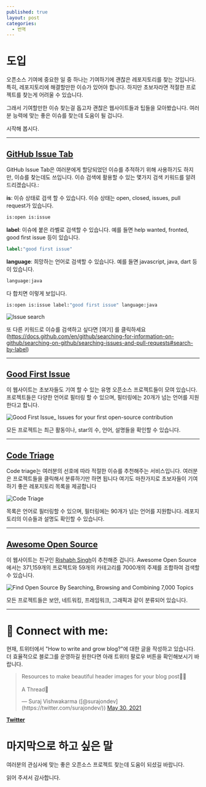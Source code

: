 ```yaml
---
published: true
layout: post
categories:
  - 번역
---
```

# 도입

오픈소스 기여에 중요한 일 중 하나는 기여하기에 괜찮은 레포지토리를 찾는 것입니다. 특히, 레포지토리에 해결할만한 이슈가 있어야 합니다. 하지만 초보자라면 적절한 프로젝트를 찾는게 어려울 수 있습니다.

그래서 기여할만한 이슈 찾는걸 돕고자 괜찮은 웹사이트들과 팁들을 모아봤습니다.  여러분 능력에 맞는 좋은 이슈를 찾는데 도움이 될 겁니다.

시작해 봅시다.

<hr/>

## [GitHub Issue Tab](https://github.com/issues)

GitHub Issue Tab은 여러분에게 할당되었던 이슈를 추적하기 위해 사용하기도 하지만, 이슈를 찾는데도 쓰입니다. 이슈 검색에 활용할 수 있는 몇가지 검색 키워드를 알려드리겠습니다.:

**is**: 이슈 상태로 검색 할 수 있습니다. 이슈 상태는 open, closed, issues, pull request가 있습니다.

```bat
is:open is:issue
```

**label**: 이슈에 붙은 라벨로 검색할 수 있습니다. 예를 들면 help wanted, fronted, good first issue 등이 있습니다.

```bat
label:"good first issue"
```

**language**: 희망하는 언어로 검색할 수 있습니다. 예를 들면 javascript, java, dart 등이 있습니다.

```bat
language:java
```

다 합치면 이렇게 보입니다.

```bat
is:open is:issue label:"good first issue" language:java
```
![Issue search](https://dev-to-uploads.s3.amazonaws.com/uploads/articles/wo7mpgnmw34rjc8rnqtd.PNG)

또 다른 키워드로 이슈를 검색하고 싶다면 [여기] 를 클릭하세요(https://docs.github.com/en/github/searching-for-information-on-github/searching-on-github/searching-issues-and-pull-requests#search-by-label)

<hr/>

## [Good First Issue](https://goodfirstissue.dev/)

이 웹사이트는 초보자들도 기여 할 수 있는 유명 오픈소스 프로젝트들이 모여 있습니다. 프로젝트들은 다양한 언어로 필터링 할 수 있으며, 필터링에는 20개가 넘는 언어를 지원한다고 합니다.

![Good First Issue_ Issues for your first open-source contribution](https://dev-to-uploads.s3.amazonaws.com/uploads/articles/qs8gyr0xdoxf7u8sgeh6.png)
 

모든 프로젝트는 최근 활동이나, star의 수, 언어, 설명들을 확인할 수 있습니다.

<hr/>

## [Code Triage](https://www.codetriage.com/)

Code triage는 여러분의 선호에 따라 적절한 이슈를 추천해주는 서비스입니다. 여러분은 프로젝트들을 클릭해서 분류하기만 하면 됩니다 여기도 마찬가지로 초보자들이 기여하기 좋은 레포지토리 목록을 제공합니다

![Code Triage](https://dev-to-uploads.s3.amazonaws.com/uploads/articles/1po30k44o8tioowurc9u.PNG)

목록은 언어로 필터링할 수 있으며, 필터링에는 90개가 넘는 언어를 지원합니다. 레포지토리의 이슈들과 설명도 확인할 수 있습니다.

<hr/>

## [Awesome Open Source](https://awesomeopensource.com/)

이 웹사이트는 친구인 [Rishabh Singh](https://dev.to/mindninjax)이 추천해준 겁니다. Awesome Open Source에서는 371,159개의 프로젝트와 59개의 카테고리를 7000개의 주제를 조합하여 검색할 수 있습니다.

![Find Open Source By Searching, Browsing and Combining 7,000 Topics](https://dev-to-uploads.s3.amazonaws.com/uploads/articles/aytbu91vrmfgc1rgrljg.png) 

모든 프로젝트들은 보안, 네트워킹, 프레임워크, 그래픽과 같이 분류되어 있습니다.

<hr/>

# 🔗 Connect with me:

현재, 트위터에서 "How to write and grow blog?"에 대한 글을 작성하고 있습니다. 더 효율적으로 블로그를 운영하길 원한다면 아래 트위터 팔로우 버튼을 확인해보시기 바랍니다.

<blockquote class="twitter-tweet"><p lang="en" dir="ltr">Resources to make beautiful header images for your blog post🎁🚀<br><br>A Thread🧵</p>&mdash; Suraj Vishwakarma ([@surajondev](https://twitter.com/surajondev/)) <a href="https://twitter.com/surajondev/status/1398876227973222401?ref_src=twsrc%5Etfw">May 30, 2021</a></blockquote> <script async src="https://platform.twitter.com/widgets.js" charset="utf-8"></script>

[**Twitter**](https://twitter.com/surajondev)

# 마지막으로 하고 싶은 말

여러분의 관심사에 맞는 좋은 오픈소스 프로젝트 찾는데 도움이 되셨길 바랍니다.

읽어 주셔서 감사합니다.
